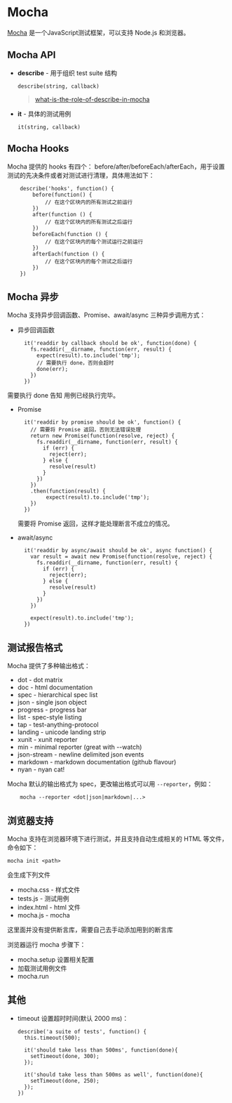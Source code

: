 # Mocha

[Mocha](https://mochajs.org) 是一个JavaScript测试框架，可以支持 Node.js 和浏览器。

## Mocha API
- **describe** - 用于组织 test suite 结构
  
	```
	describe(string, callback)
	```
	
	> [what-is-the-role-of-describe-in-mocha](https://stackoverflow.com/questions/19298118/what-is-the-role-of-describe-in-mocha)

- **it** - 具体的测试用例
	
	```
	it(string, callback)
	```
	
## Mocha Hooks
Mocha 提供的 hooks 有四个： before/after/beforeEach/afterEach，用于设置测试的先决条件或者对测试进行清理，具体用法如下：

```
	describe('hooks', function() {	
		before(function() {
	        // 在这个区块内的所有测试之前运行
	    })
	    after(function () {
	        // 在这个区块内的所有测试之后运行
	    })
	    beforeEach(function () {
	        // 在这个区块内的每个测试运行之前运行
	    })
	    afterEach(function () {
	        // 在这个区块内的每个测试之后运行
	    })
	})
```

## Mocha 异步

Mocha 支持异步回调函数、Promise、await/async 三种异步调用方式：

- 异步回调函数

	```
	  it('readdir by callback should be ok', function(done) {
	    fs.readdir(__dirname, function(err, result) {
	      expect(result).to.include('tmp');
	      // 需要执行 done，否则会超时
	      done(err);
	    })
	  })
	```
需要执行 done 告知 用例已经执行完毕。

- Promise

	```
	  it('readdir by promise should be ok', function() {
	    // 需要将 Promise 返回，否则无法错误处理
	    return new Promise(function(resolve, reject) {
	      fs.readdir(__dirname, function(err, result) {
	        if (err) {
	          reject(err);
	        } else {
	          resolve(result)
	        }
	      })
	    })
	    .then(function(result) {
	         expect(result).to.include('tmp');
	    })
	  })
	```
	需要将 Promise 返回，这样才能处理断言不成立的情况。
	
- await/async
	
	```
	  it('readdir by async/await should be ok', async function() {
	    var result = await new Promise(function(resolve, reject) {
	      fs.readdir(__dirname, function(err, result) {
	        if (err) {
	          reject(err);
	        } else {
	          resolve(result)
	        }
	      })
	    })
	
	    expect(result).to.include('tmp');
	  })
	```

## 测试报告格式

Mocha 提供了多种输出格式：

- dot - dot matrix
- doc - html documentation
- spec - hierarchical spec list
- json - single json object
- progress - progress bar
- list - spec-style listing
- tap - test-anything-protocol
- landing - unicode landing strip
- xunit - xunit reporter
- min - minimal reporter (great with --watch)
- json-stream - newline delimited json events
- markdown - markdown documentation (github flavour)
- nyan - nyan cat!

Mocha 默认的输出格式为 spec，更改输出格式可以用 `--reporter`，例如：

```
	mocha --reporter <dot|json|markdown|...>
```

## 浏览器支持

Mocha 支持在浏览器环境下进行测试，并且支持自动生成相关的 HTML 等文件，命令如下：

```
mocha init <path>
``` 
会生成下列文件

- mocha.css - 样式文件
- tests.js  - 测试用例
- index.html - html 文件
- mocha.js - mocha 

这里面并没有提供断言库，需要自己去手动添加用到的断言库

浏览器运行 mocha 步骤下：

- mocha.setup 设置相关配置
- 加载测试用例文件
- mocha.run


## 其他
- timeout 设置超时时间(默认 2000 ms)：

	```
	describe('a suite of tests', function() {
	  this.timeout(500);
	
	  it('should take less than 500ms', function(done){
	    setTimeout(done, 300);
	  });
	
	  it('should take less than 500ms as well', function(done){
	    setTimeout(done, 250);
	  });
	})
	```

